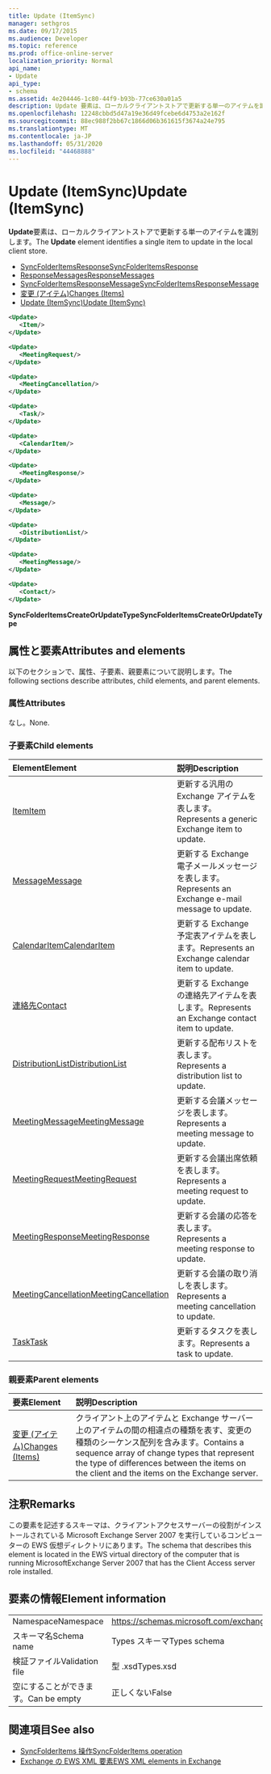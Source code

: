 ```yaml
---
title: Update (ItemSync)
manager: sethgros
ms.date: 09/17/2015
ms.audience: Developer
ms.topic: reference
ms.prod: office-online-server
localization_priority: Normal
api_name:
- Update
api_type:
- schema
ms.assetid: 4e204446-1c80-44f9-b93b-77ce630a01a5
description: Update 要素は、ローカルクライアントストアで更新する単一のアイテムを識別します。
ms.openlocfilehash: 12248cbbd5d47a19e36d49fcebe6d4753a2e162f
ms.sourcegitcommit: 88ec988f2bb67c1866d06b361615f3674a24e795
ms.translationtype: MT
ms.contentlocale: ja-JP
ms.lasthandoff: 05/31/2020
ms.locfileid: "44468888"
---
```

# <a name="update-itemsync"></a><span data-ttu-id="80ef6-103">Update (ItemSync)</span><span class="sxs-lookup"><span data-stu-id="80ef6-103">Update (ItemSync)</span></span>

<span data-ttu-id="80ef6-104">**Update**要素は、ローカルクライアントストアで更新する単一のアイテムを識別します。</span><span class="sxs-lookup"><span data-stu-id="80ef6-104">The **Update** element identifies a single item to update in the local client store.</span></span> 
  
- [<span data-ttu-id="80ef6-105">SyncFolderItemsResponse</span><span class="sxs-lookup"><span data-stu-id="80ef6-105">SyncFolderItemsResponse</span></span>](syncfolderitemsresponse.md) 
- [<span data-ttu-id="80ef6-106">ResponseMessages</span><span class="sxs-lookup"><span data-stu-id="80ef6-106">ResponseMessages</span></span>](responsemessages.md)  
- [<span data-ttu-id="80ef6-107">SyncFolderItemsResponseMessage</span><span class="sxs-lookup"><span data-stu-id="80ef6-107">SyncFolderItemsResponseMessage</span></span>](syncfolderitemsresponsemessage.md)  
- [<span data-ttu-id="80ef6-108">変更 (アイテム)</span><span class="sxs-lookup"><span data-stu-id="80ef6-108">Changes (Items)</span></span>](changes-items.md)  
- [<span data-ttu-id="80ef6-109">Update (ItemSync)</span><span class="sxs-lookup"><span data-stu-id="80ef6-109">Update (ItemSync)</span></span>](update-itemsync.md)
  
```xml
<Update>
   <Item/>
</Update>
```

```xml
<Update>
   <MeetingRequest/>
</Update>
```

```xml
<Update>
   <MeetingCancellation/>
</Update>
```

```xml
<Update>
   <Task/>
</Update>
```

```xml
<Update>
   <CalendarItem/>
</Update>
```

```xml
<Update>
   <MeetingResponse/>
</Update>
```

```xml
<Update>
   <Message/>
</Update>
```

```xml
<Update>
   <DistributionList/>
</Update>
```

```xml
<Update>
   <MeetingMessage/>
</Update>
```

```xml
<Update>
   <Contact/> 
</Update>
```

<span data-ttu-id="80ef6-110">**SyncFolderItemsCreateOrUpdateType**</span><span class="sxs-lookup"><span data-stu-id="80ef6-110">**SyncFolderItemsCreateOrUpdateType**</span></span>

## <a name="attributes-and-elements"></a><span data-ttu-id="80ef6-111">属性と要素</span><span class="sxs-lookup"><span data-stu-id="80ef6-111">Attributes and elements</span></span>

<span data-ttu-id="80ef6-112">以下のセクションで、属性、子要素、親要素について説明します。</span><span class="sxs-lookup"><span data-stu-id="80ef6-112">The following sections describe attributes, child elements, and parent elements.</span></span>
  
### <a name="attributes"></a><span data-ttu-id="80ef6-113">属性</span><span class="sxs-lookup"><span data-stu-id="80ef6-113">Attributes</span></span>

<span data-ttu-id="80ef6-114">なし。</span><span class="sxs-lookup"><span data-stu-id="80ef6-114">None.</span></span>
  
### <a name="child-elements"></a><span data-ttu-id="80ef6-115">子要素</span><span class="sxs-lookup"><span data-stu-id="80ef6-115">Child elements</span></span>

|<span data-ttu-id="80ef6-116">**Element**</span><span class="sxs-lookup"><span data-stu-id="80ef6-116">**Element**</span></span>|<span data-ttu-id="80ef6-117">**説明**</span><span class="sxs-lookup"><span data-stu-id="80ef6-117">**Description**</span></span>|
|:-----|:-----|
|[<span data-ttu-id="80ef6-118">Item</span><span class="sxs-lookup"><span data-stu-id="80ef6-118">Item</span></span>](item.md) <br/> |<span data-ttu-id="80ef6-119">更新する汎用の Exchange アイテムを表します。</span><span class="sxs-lookup"><span data-stu-id="80ef6-119">Represents a generic Exchange item to update.</span></span>  <br/> |
|[<span data-ttu-id="80ef6-120">Message</span><span class="sxs-lookup"><span data-stu-id="80ef6-120">Message</span></span>](message-ex15websvcsotherref.md) <br/> |<span data-ttu-id="80ef6-121">更新する Exchange 電子メールメッセージを表します。</span><span class="sxs-lookup"><span data-stu-id="80ef6-121">Represents an Exchange e-mail message to update.</span></span>  <br/> |
|[<span data-ttu-id="80ef6-122">CalendarItem</span><span class="sxs-lookup"><span data-stu-id="80ef6-122">CalendarItem</span></span>](calendaritem.md) <br/> |<span data-ttu-id="80ef6-123">更新する Exchange 予定表アイテムを表します。</span><span class="sxs-lookup"><span data-stu-id="80ef6-123">Represents an Exchange calendar item to update.</span></span>  <br/> |
|[<span data-ttu-id="80ef6-124">連絡先</span><span class="sxs-lookup"><span data-stu-id="80ef6-124">Contact</span></span>](contact.md) <br/> |<span data-ttu-id="80ef6-125">更新する Exchange の連絡先アイテムを表します。</span><span class="sxs-lookup"><span data-stu-id="80ef6-125">Represents an Exchange contact item to update.</span></span>  <br/> |
|[<span data-ttu-id="80ef6-126">DistributionList</span><span class="sxs-lookup"><span data-stu-id="80ef6-126">DistributionList</span></span>](distributionlist.md) <br/> |<span data-ttu-id="80ef6-127">更新する配布リストを表します。</span><span class="sxs-lookup"><span data-stu-id="80ef6-127">Represents a distribution list to update.</span></span>  <br/> |
|[<span data-ttu-id="80ef6-128">MeetingMessage</span><span class="sxs-lookup"><span data-stu-id="80ef6-128">MeetingMessage</span></span>](meetingmessage.md) <br/> |<span data-ttu-id="80ef6-129">更新する会議メッセージを表します。</span><span class="sxs-lookup"><span data-stu-id="80ef6-129">Represents a meeting message to update.</span></span>  <br/> |
|[<span data-ttu-id="80ef6-130">MeetingRequest</span><span class="sxs-lookup"><span data-stu-id="80ef6-130">MeetingRequest</span></span>](meetingrequest.md) <br/> |<span data-ttu-id="80ef6-131">更新する会議出席依頼を表します。</span><span class="sxs-lookup"><span data-stu-id="80ef6-131">Represents a meeting request to update.</span></span>  <br/> |
|[<span data-ttu-id="80ef6-132">MeetingResponse</span><span class="sxs-lookup"><span data-stu-id="80ef6-132">MeetingResponse</span></span>](meetingresponse.md) <br/> |<span data-ttu-id="80ef6-133">更新する会議の応答を表します。</span><span class="sxs-lookup"><span data-stu-id="80ef6-133">Represents a meeting response to update.</span></span>  <br/> |
|[<span data-ttu-id="80ef6-134">MeetingCancellation</span><span class="sxs-lookup"><span data-stu-id="80ef6-134">MeetingCancellation</span></span>](meetingcancellation.md) <br/> |<span data-ttu-id="80ef6-135">更新する会議の取り消しを表します。</span><span class="sxs-lookup"><span data-stu-id="80ef6-135">Represents a meeting cancellation to update.</span></span>  <br/> |
|[<span data-ttu-id="80ef6-136">Task</span><span class="sxs-lookup"><span data-stu-id="80ef6-136">Task</span></span>](task.md) <br/> |<span data-ttu-id="80ef6-137">更新するタスクを表します。</span><span class="sxs-lookup"><span data-stu-id="80ef6-137">Represents a task to update.</span></span>  <br/> |
   
### <a name="parent-elements"></a><span data-ttu-id="80ef6-138">親要素</span><span class="sxs-lookup"><span data-stu-id="80ef6-138">Parent elements</span></span>

|<span data-ttu-id="80ef6-139">**要素**</span><span class="sxs-lookup"><span data-stu-id="80ef6-139">**Element**</span></span>|<span data-ttu-id="80ef6-140">**説明**</span><span class="sxs-lookup"><span data-stu-id="80ef6-140">**Description**</span></span>|
|:-----|:-----|
|[<span data-ttu-id="80ef6-141">変更 (アイテム)</span><span class="sxs-lookup"><span data-stu-id="80ef6-141">Changes (Items)</span></span>](changes-items.md) <br/> |<span data-ttu-id="80ef6-142">クライアント上のアイテムと Exchange サーバー上のアイテムの間の相違点の種類を表す、変更の種類のシーケンス配列を含みます。</span><span class="sxs-lookup"><span data-stu-id="80ef6-142">Contains a sequence array of change types that represent the type of differences between the items on the client and the items on the Exchange server.</span></span>  <br/> |
   
## <a name="remarks"></a><span data-ttu-id="80ef6-143">注釈</span><span class="sxs-lookup"><span data-stu-id="80ef6-143">Remarks</span></span>

<span data-ttu-id="80ef6-144">この要素を記述するスキーマは、クライアントアクセスサーバーの役割がインストールされている Microsoft Exchange Server 2007 を実行しているコンピューターの EWS 仮想ディレクトリにあります。</span><span class="sxs-lookup"><span data-stu-id="80ef6-144">The schema that describes this element is located in the EWS virtual directory of the computer that is running MicrosoftExchange Server 2007 that has the Client Access server role installed.</span></span>
  
## <a name="element-information"></a><span data-ttu-id="80ef6-145">要素の情報</span><span class="sxs-lookup"><span data-stu-id="80ef6-145">Element information</span></span>

|||
|:-----|:-----|
|<span data-ttu-id="80ef6-146">Namespace</span><span class="sxs-lookup"><span data-stu-id="80ef6-146">Namespace</span></span>  <br/> |https://schemas.microsoft.com/exchange/services/2006/types  <br/> |
|<span data-ttu-id="80ef6-147">スキーマ名</span><span class="sxs-lookup"><span data-stu-id="80ef6-147">Schema name</span></span>  <br/> |<span data-ttu-id="80ef6-148">Types スキーマ</span><span class="sxs-lookup"><span data-stu-id="80ef6-148">Types schema</span></span>  <br/> |
|<span data-ttu-id="80ef6-149">検証ファイル</span><span class="sxs-lookup"><span data-stu-id="80ef6-149">Validation file</span></span>  <br/> |<span data-ttu-id="80ef6-150">型 .xsd</span><span class="sxs-lookup"><span data-stu-id="80ef6-150">Types.xsd</span></span>  <br/> |
|<span data-ttu-id="80ef6-151">空にすることができます。</span><span class="sxs-lookup"><span data-stu-id="80ef6-151">Can be empty</span></span>  <br/> |<span data-ttu-id="80ef6-152">正しくない</span><span class="sxs-lookup"><span data-stu-id="80ef6-152">False</span></span>  <br/> |
   
## <a name="see-also"></a><span data-ttu-id="80ef6-153">関連項目</span><span class="sxs-lookup"><span data-stu-id="80ef6-153">See also</span></span>

- [<span data-ttu-id="80ef6-154">SyncFolderItems 操作</span><span class="sxs-lookup"><span data-stu-id="80ef6-154">SyncFolderItems operation</span></span>](syncfolderitems-operation.md)
- [<span data-ttu-id="80ef6-155">Exchange の EWS XML 要素</span><span class="sxs-lookup"><span data-stu-id="80ef6-155">EWS XML elements in Exchange</span></span>](ews-xml-elements-in-exchange.md)

